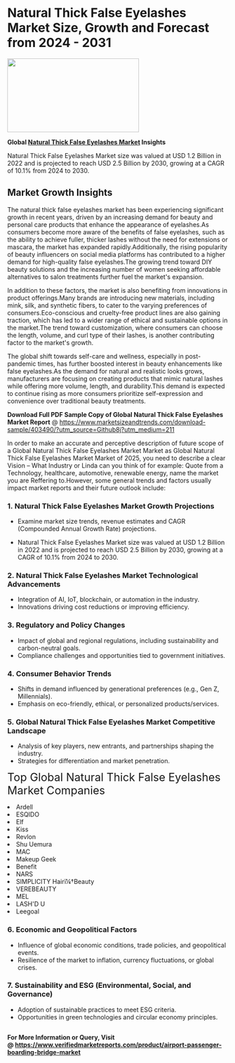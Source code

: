 <H1>Natural Thick False Eyelashes Market Size, Growth and Forecast from 2024 - 2031</H1><img class="aligncenter size-medium wp-image-584254" src="https://thirdeyenews.in/wp-content/uploads/2024/09/Global-Market-Research-300x168.jpeg" alt="" width="300" height="168" /><p><strong>Global&nbsp;<a href="https://www.marketsizeandtrends.com/download-sample/403490/?utm_source=Github8j?utm_medium=211">Natural Thick False Eyelashes Market</a> Insights</strong></p><p>Natural Thick False Eyelashes Market size was valued at USD 1.2 Billion in 2022 and is projected to reach USD 2.5 Billion by 2030, growing at a CAGR of 10.1% from 2024 to 2030.</p><p><h2>Market Growth Insights</h2> <p>The natural thick false eyelashes market has been experiencing significant growth in recent years, driven by an increasing demand for beauty and personal care products that enhance the appearance of eyelashes.As consumers become more aware of the benefits of false eyelashes, such as the ability to achieve fuller, thicker lashes without the need for extensions or mascara, the market has expanded rapidly.Additionally, the rising popularity of beauty influencers on social media platforms has contributed to a higher demand for high-quality false eyelashes.The growing trend toward DIY beauty solutions and the increasing number of women seeking affordable alternatives to salon treatments further fuel the market's expansion.</p> <p>In addition to these factors, the market is also benefiting from innovations in product offerings.Many brands are introducing new materials, including mink, silk, and synthetic fibers, to cater to the varying preferences of consumers.Eco-conscious and cruelty-free product lines are also gaining traction, which has led to a wider range of ethical and sustainable options in the market.The trend toward customization, where consumers can choose the length, volume, and curl type of their lashes, is another contributing factor to the market's growth.</p> <p>The global shift towards self-care and wellness, especially in post-pandemic times, has further boosted interest in beauty enhancements like false eyelashes.As the demand for natural and realistic looks grows, manufacturers are focusing on creating products that mimic natural lashes while offering more volume, length, and durability.This demand is expected to continue rising as more consumers prioritize self-expression and convenience over traditional beauty treatments.</p> <p><span class=""><strong>Download Full PDF Sample Copy of Global Natural Thick False Eyelashes Market Report</strong> @ <a href="https://www.marketsizeandtrends.com/download-sample/403490/?utm_source=Github8j?utm_medium=211" target="_blank">https://www.marketsizeandtrends.com/download-sample/403490/?utm_source=Github8j?utm_medium=211</a></span></p><p>In order to make an accurate and perceptive description of future scope of a Global&nbsp;Natural Thick False Eyelashes Market Market as Global&nbsp;Natural Thick False Eyelashes Market Market of 2025, you need to describe a clear Vision &ndash; What Industry or Linda can you think of for example: Quote from a Technology, healthcare, automotive, renewable energy, name the market you are Reffering to.However, some general trends and factors usually impact market reports and their future outlook include:</p><h3>1.&nbsp;<strong>Natural Thick False Eyelashes Market Growth Projections</strong></h3><ul><li>Examine market size trends, revenue estimates and CAGR (Compounded Annual Growth Rate) projections.</li><li><p>Natural Thick False Eyelashes Market size was valued at USD 1.2 Billion in 2022 and is projected to reach USD 2.5 Billion by 2030, growing at a CAGR of 10.1% from 2024 to 2030.</p></li></ul><h3>2.&nbsp;<strong>Natural Thick False Eyelashes Market Technological Advancements</strong></h3><ul><li>Integration of AI, IoT, blockchain, or automation in the industry.</li><li>Innovations driving cost reductions or improving efficiency.</li></ul><h3>3.&nbsp;<strong>Regulatory and Policy Changes</strong></h3><ul><li>Impact of global and regional regulations, including sustainability and carbon-neutral goals.</li><li>Compliance challenges and opportunities tied to government initiatives.</li></ul><h3>4.&nbsp;<strong>Consumer Behavior Trends</strong></h3><ul><li>Shifts in demand influenced by generational preferences (e.g., Gen Z, Millennials).</li><li>Emphasis on eco-friendly, ethical, or personalized products/services.</li></ul><h3>5.&nbsp;<strong>Global Natural Thick False Eyelashes Market Competitive Landscape</strong></h3><ul><li>Analysis of key players, new entrants, and partnerships shaping the industry.</li><li>Strategies for differentiation and market penetration.</li></ul><p data-pm-slice="1 1 []"><span style="color: inherit; font-family: inherit; font-size: 25px;">Top Global Natural Thick False Eyelashes Market Companies</span></p><div class="" data-test-id=""><p><li>Ardell</li><li> ESQIDO</li><li> Elf</li><li> Kiss</li><li> Revlon</li><li> Shu Uemura</li><li> MAC</li><li> Makeup Geek</li><li> Benefit</li><li> NARS</li><li> SIMPLICITY Hairï¼†Beauty</li><li> VEREBEAUTY</li><li> MEL</li><li> LASH'D U</li><li> Leegoal</li></p></div><h3>6.&nbsp;<strong>Economic and Geopolitical Factors</strong></h3><ul><li>Influence of global economic conditions, trade policies, and geopolitical events.</li><li>Resilience of the market to inflation, currency fluctuations, or global crises.</li></ul><h3>7.&nbsp;<strong>Sustainability and ESG (Environmental, Social, and Governance)</strong></h3><ul><li>Adoption of sustainable practices to meet ESG criteria.</li><li>Opportunities in green technologies and circular economy principles.</li></ul><h2><strong style="font-size: 14px;">For More Information or Query, Visit @&nbsp;</strong><a style="background-color: #ffffff; font-size: 14px;" href="https://www.marketsizeandtrends.com/report/natural-thick-false-eyelashes-market/" target="_blank">https://www.verifiedmarketreports.com/product/airport-passenger-boarding-bridge-market</a></h2>